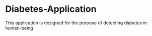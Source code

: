 # Diabetes-Application
This application is designed for the purpose of detecting diabetes in human-being
